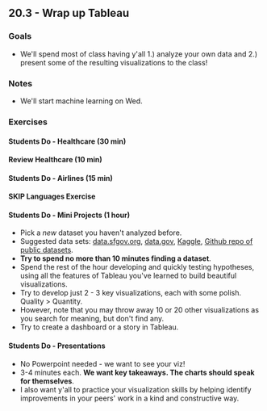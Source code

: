 ## 20.3 - Wrap up Tableau

### Goals

* We'll spend most of class having y'all 1.) analyze your own data and 2.) present some of the resulting visualizations to the class!

### Notes

* We'll start machine learning on Wed.

### Exercises

#### Students Do - Healthcare (30 min)

#### Review Healthcare (10 min)

#### Students Do - Airlines (15 min)

#### SKIP Languages Exercise

#### Students Do - Mini Projects (1 hour)

* Pick a _new_ dataset you haven't analyzed before.
* Suggested data sets: [data.sfgov.org](https://datasf.org/opendata/), [data.gov](https://www.data.gov/), [Kaggle](https://www.kaggle.com/datasets), [Github repo of public datasets](https://github.com/awesomedata/awesome-public-datasets).
* **Try to spend no more than 10 minutes finding a dataset**.
* Spend the rest of the hour developing and quickly testing hypotheses, using all the features of Tableau you've learned to build beautiful visualizations.
* Try to develop just 2 - 3 key visualizations, each with some polish. Quality > Quantity.
* However, note that you may throw away 10 or 20 other visualizations as you search for meaning, but don't find any.
* Try to create a dashboard or a story in Tableau.

#### Students Do - Presentations

* No Powerpoint needed - we want to see your viz!
* 3-4 minutes each. **We want key takeaways. The charts should speak for themselves**.
* I also want y'all to practice your visualization skills by helping identify improvements in your peers' work in a kind and constructive way.
